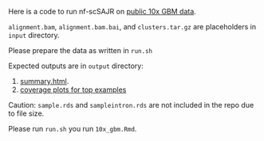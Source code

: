 Here is a code to run nf-scSAJR on [public 10x GBM data](https://www.10xgenomics.com/datasets/human-glioblastoma-multiforme-5-v-1-targeted-neuroscience-panel-1-standard-4-0-0).

`alignment.bam`, `alignment.bam.bai`, and `clusters.tar.gz` are placeholders in `input` directory.

Please prepare the data as written in `run.sh`

Expected outputs are in `output` directory:
1. [summary.html](https://html-preview.github.io/?url=https://github.com/cellgeni/nf-scsajr/blob/main/examples/10x.GBM/output/summary.html).
2. [coverage plots for top examples](output/examples)

Caution: `sample.rds` and `sampleintron.rds` are not included in the repo due to file size. 

Please run `run.sh` you run `10x_gbm.Rmd`.
